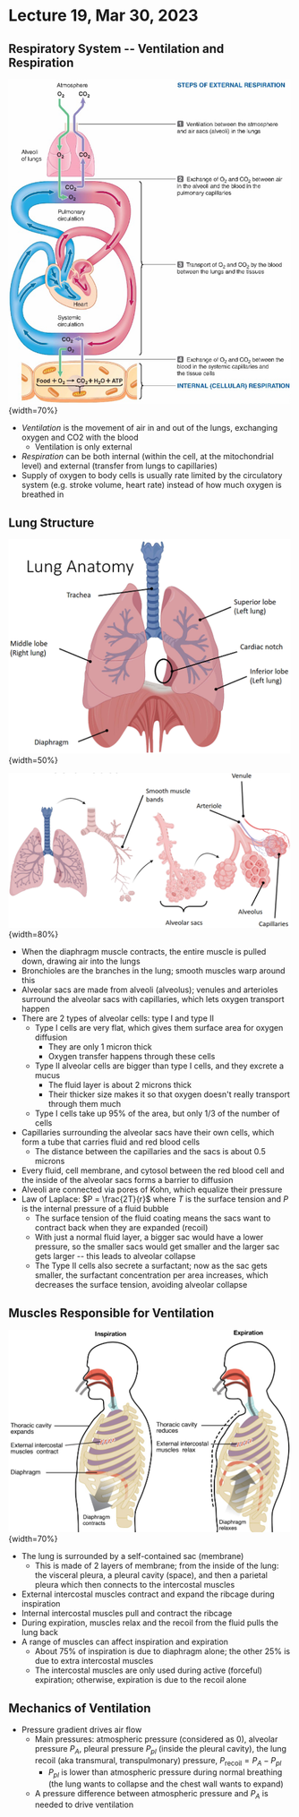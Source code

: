 # Lecture 19, Mar 30, 2023

## Respiratory System -- Ventilation and Respiration

![Overall structure of the respiratory system](imgs/lec19_1.png){width=70%}

* *Ventilation* is the movement of air in and out of the lungs, exchanging oxygen and CO2 with the blood
	* Ventilation is only external
* *Respiration* can be both internal (within the cell, at the mitochondrial level) and external (transfer from lungs to capillaries)
* Supply of oxygen to body cells is usually rate limited by the circulatory system (e.g. stroke volume, heart rate) instead of how much oxygen is breathed in

## Lung Structure

![High-level structure of the lung](imgs/lec19_2.png){width=50%}

![Low-level structure of the lung](imgs/lec19_3.png){width=80%}

* When the diaphragm muscle contracts, the entire muscle is pulled down, drawing air into the lungs
* Bronchioles are the branches in the lung; smooth muscles warp around this
* Alveolar sacs are made from alveoli (alveolus); venules and arterioles surround the alveolar sacs with capillaries, which lets oxygen transport happen
* There are 2 types of alveolar cells: type I and type II
	* Type I cells are very flat, which gives them surface area for oxygen diffusion
		* They are only 1 micron thick
		* Oxygen transfer happens through these cells
	* Type II alveolar cells are bigger than type I cells, and they excrete a mucus
		* The fluid layer is about 2 microns thick
		* Their thicker size makes it so that oxygen doesn't really transport through them much
	* Type I cells take up 95% of the area, but only 1/3 of the number of cells
* Capillaries surrounding the alveolar sacs have their own cells, which form a tube that carries fluid and red blood cells
	* The distance between the capillaries and the sacs is about 0.5 microns
* Every fluid, cell membrane, and cytosol between the red blood cell and the inside of the alveolar sacs forms a barrier to diffusion
* Alveoli are connected via pores of Kohn, which equalize their pressure
* Law of Laplace: $P = \frac{2T}{r}$ where $T$ is the surface tension and $P$ is the internal pressure of a fluid bubble
	* The surface tension of the fluid coating means the sacs want to contract back when they are expanded (recoil)
	* With just a normal fluid layer, a bigger sac would have a lower pressure, so the smaller sacs would get smaller and the larger sac gets larger -- this leads to alveolar collapse
	* The Type II cells also secrete a surfactant; now as the sac gets smaller, the surfactant concentration per area increases, which decreases the surface tension, avoiding alveolar collapse

## Muscles Responsible for Ventilation

![Diaphragm movement causing inspiration and expiration](imgs/lec19_4.png){width=70%}

* The lung is surrounded by a self-contained sac (membrane)
	* This is made of 2 layers of membrane; from the inside of the lung: the visceral pleura, a pleural cavity (space), and then a parietal pleura which then connects to the intercostal muscles
* External intercostal muscles contract and expand the ribcage during inspiration
* Internal intercostal muscles pull and contract the ribcage
* During expiration, muscles relax and the recoil from the fluid pulls the lung back
* A range of muscles can affect inspiration and expiration
	* About 75% of inspiration is due to diaphragm alone; the other 25% is due to extra intercostal muscles
	* The intercostal muscles are only used during active (forceful) expiration; otherwise, expiration is due to the recoil alone

## Mechanics of Ventilation

* Pressure gradient drives air flow
	* Main pressures: atmospheric pressure (considered as 0), alveolar pressure $P_A$, pleural pressure $P_{pl}$ (inside the pleural cavity), the lung recoil (aka transmural, transpulmonary) pressure, $P_{\text{recoil}} = P_A - P_{pl}$
		* $P_{pl}$ is lower than atmospheric pressure during normal breathing (the lung wants to collapse and the chest wall wants to expand)
	* A pressure difference between atmospheric pressure and $P_A$ is needed to drive ventilation

